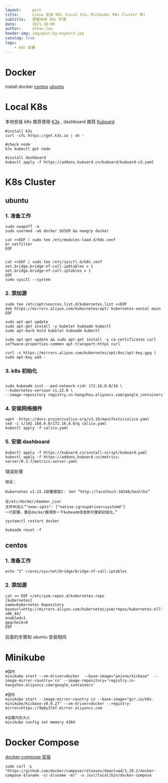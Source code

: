 ```yaml
---
layout:     post
title:      Linux 安装 K8s (Local K3s、Minikube、K8s Cluster 等)
subtitle:   搭建本地 K8s 环境
date:       2021-10-09
author:     ethan.luo
header-img: img/post-bg-keybord.jpg
catalog: true
tags:
    - k8s 部署
---
```


 
# Docker
install docker [centos](https://docs.docker.com/engine/install/centos/) [ubuntu](https://docs.docker.com/engine/install/ubuntu/)

# Local K8s
本地安装 k8s 推荐使用 [K3s](https://k3s.io/) , dashboard 推荐 [Kuboard](https://kuboard.cn/install/v3/install.html)
```shell
#install k3s
curl -sfL https://get.k3s.io | sh -

#check node
k3s kubectl get node

#install dashboard
kubectl apply -f https://addons.kuboard.cn/kuboard/kuboard-v3.yaml

```

# K8s Cluster
## ubuntu
### 1. 准备工作
```shell
sudo swapoff -a
sudo usermod -aG docker $USER && newgrp docker

cat <<EOF | sudo tee /etc/modules-load.d/k8s.conf
br_netfilter
EOF


cat <<EOF | sudo tee /etc/sysctl.d/k8s.conf
net.bridge.bridge-nf-call-ip6tables = 1
net.bridge.bridge-nf-call-iptables = 1
EOF
sudo sysctl --system

```

### 2. 添加源
```shell
sudo tee /etc/apt/sources.list.d/kubernetes.list <<EOF
deb https://mirrors.aliyun.com/kubernetes/apt/ kubernetes-xenial main
EOF

sudo apt-get update
sudo apt-get install -y kubelet kubeadm kubectl
sudo apt-mark hold kubelet kubeadm kubectl

sudo apt-get update && sudo apt-get install -y ca-certificates curl software-properties-common apt-transport-https curl

curl -s https://mirrors.aliyun.com/kubernetes/apt/doc/apt-key.gpg | sudo apt-key add -

```

### 3. k8s 初始化
```shell

sudo kubeadm init --pod-network-cidr 172.16.0.0/16 \
--kubernetes-version v1.22.0 \
--image-repository registry.cn-hangzhou.aliyuncs.com/google_containers

```

### 4. 安装网络插件
```shell
wget  https://docs.projectcalico.org/v3.19/manifests/calico.yaml
sed -i s/192.168.0.0/172.16.0.0/g calico.yaml
kubectl apply -f calico.yaml
```

### 5. 安装 dashboard
```shell
kubectl apply -f https://kuboard.cn/install-script/kuboard.yaml
kubectl apply -f https://addons.kuboard.cn/metrics-server/0.3.7/metrics-server.yaml

```

错误处理
```shell
错误：

Kubernetes v1.22.1部署报错2： Get “http://localhost:10248/healthz“

在/etc/docker/daemon.json
文件中加入“"exec-opts": ["native.cgroupdriver=systemd"]
一行配置，重启docker跟清除一下kubeadm信息即可重新初始化。”

systemctl restart docker

kubeadm reset -f

```

## centos
### 1. 准备工作
```shell
echo "1" >/proc/sys/net/bridge/bridge-nf-call-iptables

```

### 2. 添加源
```shell
cat << EOF >/etc/yum.repos.d/kubernetes.repo
[kubernetes]
name=Kubernetes Repository
baseurl=http://mirrors.aliyun.com/kubernetes/yum/repos/kubernetes-el7-x86_64/
enabled=1
gpgcheck=0
EOF

```
后面的步骤和 ubuntu 安装相同


# Minikube

```shell
#国内
minikube start --vm-driver=docker  --base-image="anjone/kicbase"  --image-mirror-country='cn' --image-repository='registry.cn-hangzhou.aliyuncs.com/google_containers'

#国外
minikube start --image-mirror-country cn --base-image="gcr.io/k8s-minikube/kicbase:v0.0.27" --vm-driver=docker --registry-mirror=https://9q0y37ef.mirror.aliyuncs.com

#设置内存大小
minikube config set memory 4384

```

# Docker Compose
[docker-compose 安装](https://docs.docker.com/compose/install/)

```shell
sudo curl -L "https://github.com/docker/compose/releases/download/1.29.2/docker-compose-$(uname -s)-$(uname -m)" -o /usr/local/bin/docker-compose
```






